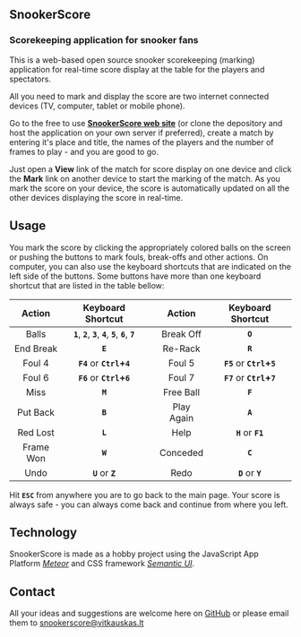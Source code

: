 ## SnookerScore

### Scorekeeping application for snooker fans

This is a web-based open source snooker scorekeeping (marking) application for real-time score display at the table for the players and spectators.

All you need to mark and display the score are two internet connected devices (TV, computer, tablet or mobile phone).

Go to the free to use **[SnookerScore web site](http://snookerscore.vitkauskas.lt)** (or clone the depository and host the application on your own server if preferred), create a match by entering it's place and title, the names of the players and the number of frames to play - and you are good to go.

Just open a **View** link of the match for score display on one device and click the **Mark** link on another device to start the marking of the match. As you mark the score on your device, the score is automatically updated on all the other devices displaying the score in real-time.

## Usage

You mark the score by clicking the appropriately colored balls on the screen or pushing the buttons to mark fouls, break-offs and other actions. On computer, you can also use the keyboard shortcuts that are indicated on the left side of the buttons. Some buttons have more than one keyboard shortcut that are listed in the table bellow:

Action | Keyboard Shortcut | | Action | Keyboard Shortcut
:----: | :---------------: |---| :----: | :---------------:
Balls | **`1`**, **`2`**, **`3`**, **`4`**, **`5`**, **`6`**, **`7`** || Break Off | **`O`**
End Break | **`E`** | | Re-Rack | **`R`**
Foul 4 | **`F4`** or **`Ctrl`+`4`** | | Foul 5 | **`F5`** or **`Ctrl`+`5`**
Foul 6 | **`F6`** or **`Ctrl`+`6`** | | Foul 7 | **`F7`** or **`Ctrl`+`7`**
Miss | **`M`** | | Free Ball | **`F`**
Put Back | **`B`** | | Play Again | **`A`**
Red Lost | **`L`** | | Help | **`H`** or **`F1`**
Frame Won | **`W`** | | Conceded | **`C`**
Undo | **`U`** or **`Z`** | | Redo | **`D`** or **`Y`**

Hit **`ESC`** from anywhere you are to go back to the main page. Your score is always safe - you can always come back and continue from where you left.

## Technology

SnookerScore is made as a hobby project using the JavaScript App Platform _[Meteor](https://www.meteor.com)_ and CSS framework _[Semantic UI](http://semantic-ui.com)_.

## Contact

All your ideas and suggestions are welcome here on [GitHub](https://github.com/avitkauskas/snookerscore) or please email them to snookerscore@vitkauskas.lt
